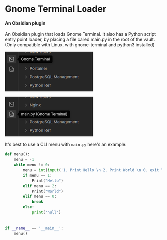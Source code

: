 # Gnome Terminal Loader

#### An Obsidian plugin

An Obsidian plugin that loads Gnome Terminal. It also has a Python script entry point loader, by placing a file called
main.py in the root of the vault. (Only compatible with Linux, with gnome-terminal and python3 installed)

![gnome_terminal.png](assets%2Fgnome_terminal.png)

![main_py_gnome_terminal.png](assets%2Fmain_py_gnome_terminal.png)

It's best to use a CLI menu with `main.py` here's an example:

```python
def menu():
	menu = -1
    while menu != 0:
        menu = int(input('1. Print Hello \n 2. Print World \n 0. exit \n'))
        if menu == 1:
            Print("Hello")
        elif menu == 2:
            Print("World")
        elif menu == 0:
            break
        else:
            print('null')
            

if __name__ == '__main__':
    menu()
    
```

